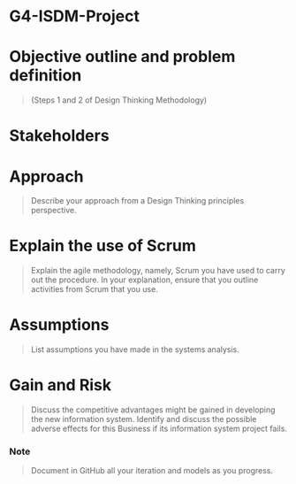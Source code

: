 # G4-ISDM-Project

# Objective outline and problem definition
> (Steps 1 and 2 of Design Thinking Methodology)

# Stakeholders

# Approach
> Describe your approach from a Design Thinking principles perspective.

# Explain the use of Scrum
> Explain the agile methodology, namely, Scrum you have used to carry out the procedure. In
your explanation, ensure that you outline activities from Scrum that you use.

# Assumptions
> List assumptions you have made in the systems analysis.

# Gain and Risk
> Discuss the competitive advantages might be gained in developing the new information
system. Identify and discuss the possible adverse effects for this Business if its information
system project fails.


### Note
> Document in GitHub all your iteration and models as you progress.
